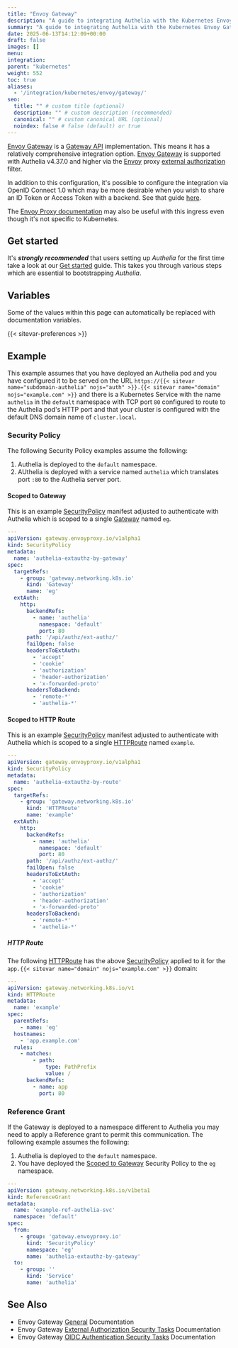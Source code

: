 ```yaml
---
title: "Envoy Gateway"
description: "A guide to integrating Authelia with the Kubernetes Envoy Gateway."
summary: "A guide to integrating Authelia with the Kubernetes Envoy Gateway."
date: 2025-06-13T14:12:09+00:00
draft: false
images: []
menu:
integration:
parent: "kubernetes"
weight: 552
toc: true
aliases:
  - '/integration/kubernetes/envoy/gateway/'
seo:
  title: "" # custom title (optional)
  description: "" # custom description (recommended)
  canonical: "" # custom canonical URL (optional)
  noindex: false # false (default) or true
---
```


[Envoy Gateway] is a [Gateway API] implementation. This means it has a relatively comprehensive integration option.
[Envoy Gateway] is supported with Authelia v4.37.0 and higher via the [Envoy] proxy [external authorization] filter.

In addition to this configuration, it's possible to configure the integration via OpenID Connect 1.0 which may be more
desirable when you wish to share an ID Token or Access Token with a backend. See that guide
[here](../../openid-connect/envoy-gateway/index.md).

The [Envoy Proxy documentation](../../proxies/envoy.md) may also be useful with this ingress even though it's not
specific to Kubernetes.

[external authorization]: https://www.envoyproxy.io/docs/envoy/latest/api-v3/extensions/filters/http/ext_authz/v3/ext_authz.proto.html#extensions-filters-http-ext-authz-v3-extauthz

## Get started

It's __*strongly recommended*__ that users setting up *Authelia* for the first time take a look at our
[Get started](../../prologue/get-started.md) guide. This takes you through various steps which are essential to
bootstrapping *Authelia*.

## Variables

Some of the values within this page can automatically be replaced with documentation variables.

{{< sitevar-preferences >}}

## Example

This example assumes that you have deployed an Authelia pod and you have configured it to be served on the URL
`https://{{< sitevar name="subdomain-authelia" nojs="auth" >}}.{{< sitevar name="domain" nojs="example.com" >}}` and
there is a Kubernetes Service with the name `authelia` in the `default` namespace with TCP port `80` configured to route
to the Authelia pod's HTTP port and that your cluster is configured with the default DNS domain name of `cluster.local`.

### Security Policy

The following Security Policy examples assume the following:

1. Authelia is deployed to the `default` namespace.
2. AUthelia is deployed with a service named `authelia` which translates port `:80` to the Authelia server port.

#### Scoped to Gateway

This is an example [SecurityPolicy] manifest adjusted to authenticate with Authelia which is scoped to a single
[Gateway] named `eg`.

```yaml {title="istio-operator.yml"}
---
apiVersion: gateway.envoyproxy.io/v1alpha1
kind: SecurityPolicy
metadata:
  name: 'authelia-extauthz-by-gateway'
spec:
  targetRefs:
    - group: 'gateway.networking.k8s.io'
      kind: 'Gateway'
      name: 'eg'
  extAuth:
    http:
      backendRefs:
        - name: 'authelia'
          namespace: 'default'
          port: 80
      path: '/api/authz/ext-authz/'
      failOpen: false
      headersToExtAuth:
        - 'accept'
        - 'cookie'
        - 'authorization'
        - 'header-authorization'
        - 'x-forwarded-proto'
      headersToBackend:
        - 'remote-*'
        - 'authelia-*'
```

#### Scoped to HTTP Route

This is an example [SecurityPolicy] manifest adjusted to authenticate with Authelia which is scoped to a single
[HTTPRoute] named `example`.

```yaml {title="istio-operator.yml"}
---
apiVersion: gateway.envoyproxy.io/v1alpha1
kind: SecurityPolicy
metadata:
  name: 'authelia-extauthz-by-route'
spec:
  targetRefs:
    - group: 'gateway.networking.k8s.io'
      kind: 'HTTPRoute'
      name: 'example'
  extAuth:
    http:
      backendRefs:
        - name: 'authelia'
          namespace: 'default'
          port: 80
      path: '/api/authz/ext-authz/'
      failOpen: false
      headersToExtAuth:
        - 'accept'
        - 'cookie'
        - 'authorization'
        - 'header-authorization'
        - 'x-forwarded-proto'
      headersToBackend:
        - 'remote-*'
        - 'authelia-*'
```

##### HTTP Route

The following [HTTPRoute] has the above [SecurityPolicy] applied to it for the
`app.{{< sitevar name="domain" nojs="example.com" >}}` domain:

```yaml {title="authoriztion-policy.yml"}
---
apiVersion: gateway.networking.k8s.io/v1
kind: HTTPRoute
metadata:
  name: 'example'
spec:
  parentRefs:
    - name: 'eg'
  hostnames:
    - 'app.example.com'
  rules:
    - matches:
        - path:
            type: PathPrefix
            value: /
      backendRefs:
        - name: app
          port: 80
```

### Reference Grant

If the Gateway is deployed to a namespace different to Authelia you may need to apply a Reference grant to permit this
communication. The following example assumes the following:

1. Authelia is deployed to the `default` namespace.
2. You have deployed the [Scoped to Gateway](#scoped-to-gateway) Security Policy to the `eg` namespace.

```yaml
---
apiVersion: gateway.networking.k8s.io/v1beta1
kind: ReferenceGrant
metadata:
  name: 'example-ref-authelia-svc'
  namespace: 'default'
spec:
  from:
    - group: 'gateway.envoyproxy.io'
      kind: 'SecurityPolicy'
      namespace: 'eg'
      name: 'authelia-extauthz-by-gateway'
  to:
    - group: ''
      kind: 'Service'
      name: 'authelia'
```

## See Also

- Envoy Gateway [General](https://gateway.envoyproxy.io/docs/) Documentation
- Envoy Gateway [External Authorization Security Tasks](https://gateway.envoyproxy.io/docs/tasks/security/ext-auth/) Documentation
- Envoy Gateway [OIDC Authentication Security Tasks](https://gateway.envoyproxy.io/docs/tasks/security/oidc/) Documentation

[Envoy Gateway]: https://gateway.envoyproxy.io/
[Gateway API]: https://gateway-api.sigs.k8s.io/
[SecurityPolicy]: https://gateway.envoyproxy.io/contributions/design/security-policy/
[HTTPRoute]: https://gateway-api.sigs.k8s.io/api-types/httproute/
[Gateway]: https://gateway-api.sigs.k8s.io/api-types/gateway/
[Envoy]: https://www.envoyproxy.io/
